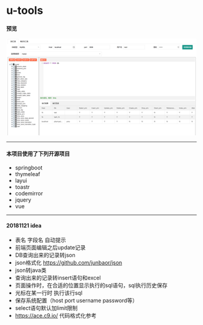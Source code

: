 # u-tools

#### 预览
![](static/20181125122140.png)

---

#### 本项目使用了下列开源项目
- springboot
- thymeleaf
- layui
- toastr
- codemirror
- jquery
- vue

---

#### 20181121 idea
- 表名 字段名 自动提示
- 前端页面编辑之后update记录
- DB查询出来的记录转json
- json格式化 https://github.com/junbaor/json
- json转java类
- 查询出来的记录转insert语句和excel
- 页面操作时，在合适的位置显示执行的sql语句，sql执行历史保存
- 光标在某一行时 执行该行sql
- 保存系统配置（host port username password等）
- select语句默认加limit限制
- https://ace.c9.io/ 代码格式化参考